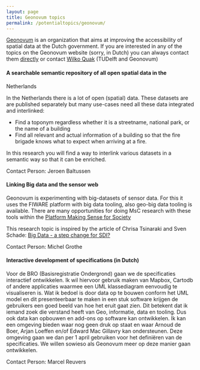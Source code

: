 ```yaml
---
layout: page
title: Geonovum topics
permalink: /potentialtopics/geonovum/
---
```


[Geonovum](http://www.geonovum.nl/) is an organization that aims at improving the
accessibility of spatial data at the Dutch government. If you are interested in
any of the topics on the Geonovum website (sorry, in Dutch) you can always
contact them [directly](http://www.geonovum.nl/over-geonovum/wie-wij-zoeken) or
contact [Wilko Quak](mailto:c.w.quak@tudelft.nl) (TUDelft and Geonovum)

#### A searchable semantic repository of all open spatial data in the
Netherlands

In the Netherlands there is a lot of open (spatial) data. These datasets are 
are published separately but many use-cases need all these data integrated and
interlinked:
* Find a toponym regardless whether it is a streetname, national park, or the
  name of a building
* Find all relevant and actual information of a building so that the fire
  brigade knows what to expect when arriving at a fire.

In this research you will find a way to interlink various datasets in a semantic
way so that it can be enriched.


Contact Person: Jeroen Baltussen


#### Linking Big data and the sensor web

Geonovum is experimenting with big-datasets of sensor data. For this it uses
the FIWARE platform with big data tooling, also geo-big data tooling is
available. There are many opportunities for doing MsC research with these tools
within the [Platform Making Sense for Society](http://www.geonovum.nl/onderwerpen/sensor-data-en-smart-cities/algemeen-living-lab-internet-everything)

This research topic is inspired by the article of Chrisa Tsinaraki and Sven
Schade: [Big Data - a step change for SDI?](http://ijsdir.jrc.ec.europa.eu/index.php/ijsdir/article/view/408)

Contact Person: Michel Grothe


#### Interactive development of specifications (in Dutch)

Voor de BRO (Basisregistratie Ondergrond) gaan we de specificaties interactief
ontwikkelen. Ik wil hiervoor gebruik maken van Mapbox, Cartodb of andere
applicaties waarmee een UML klassediagram eenvoudig te visualiseren is. Wat ik
bedoel is door data op te bouwen conform het UML model en dit presenteerbaar te
maken in een stuk software krijgen de gebruikers een goed beeld van hoe het
eruit gaat zien. Dit betekent dat ik iemand zoek die verstand heeft van Geo,
informatie, data en tooling. Dus ook data kan opbouwen en add-ons op software
kan ontwikkelen. Ik kan een omgeving bieden waar nog geen druk op staat en waar
Arnoud de Boer, Arjan Loeffen en/of Edward Mac Gillavry kan ondersteunen. Deze
omgeving gaan we dan per 1 april gebruiken voor het definiëren van de
specificaties. We willen sowieso als Geonovum meer op deze manier gaan
ontwikkelen. 

Contact Person: Marcel Reuvers

